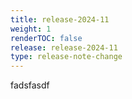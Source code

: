 ```yaml
---
title: release-2024-11
weight: 1
renderTOC: false
release: release-2024-11
type: release-note-change
---
```


fadsfasdf
